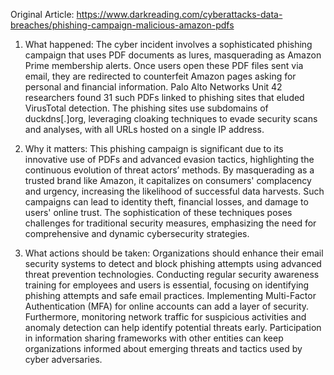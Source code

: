 Original Article: https://www.darkreading.com/cyberattacks-data-breaches/phishing-campaign-malicious-amazon-pdfs

1) What happened: The cyber incident involves a sophisticated phishing campaign that uses PDF documents as lures, masquerading as Amazon Prime membership alerts. Once users open these PDF files sent via email, they are redirected to counterfeit Amazon pages asking for personal and financial information. Palo Alto Networks Unit 42 researchers found 31 such PDFs linked to phishing sites that eluded VirusTotal detection. The phishing sites use subdomains of duckdns[.]org, leveraging cloaking techniques to evade security scans and analyses, with all URLs hosted on a single IP address.

2) Why it matters: This phishing campaign is significant due to its innovative use of PDFs and advanced evasion tactics, highlighting the continuous evolution of threat actors’ methods. By masquerading as a trusted brand like Amazon, it capitalizes on consumers' complacency and urgency, increasing the likelihood of successful data harvests. Such campaigns can lead to identity theft, financial losses, and damage to users' online trust. The sophistication of these techniques poses challenges for traditional security measures, emphasizing the need for comprehensive and dynamic cybersecurity strategies.

3) What actions should be taken: Organizations should enhance their email security systems to detect and block phishing attempts using advanced threat prevention technologies. Conducting regular security awareness training for employees and users is essential, focusing on identifying phishing attempts and safe email practices. Implementing Multi-Factor Authentication (MFA) for online accounts can add a layer of security. Furthermore, monitoring network traffic for suspicious activities and anomaly detection can help identify potential threats early. Participation in information sharing frameworks with other entities can keep organizations informed about emerging threats and tactics used by cyber adversaries.